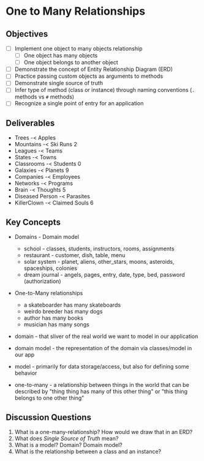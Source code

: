 # One to Many Relationships

## Objectives

* [ ] Implement one object to many objects relationship
  * [ ] One object has many objects
  * [ ] One object belongs to another object
* [ ] Demonstrate the concept of Entity Relationship Diagram (ERD)
* [ ] Practice passing custom objects as arguments to methods
* [ ] Demonstrate single source of truth
* [ ] Infer type of method (class or instance) through naming conventions (`.` methods vs `#` methods)  
* [ ] Recognize a single point of entry for an application

## Deliverables

- Trees -< Apples
- Mountains -< Ski Runs 2
- Leagues -< Teams
- States -< Towns
- Classrooms -< Students 0
- Galaxies -< Planets 9 
- Companies -< Employees
- Networks -< Programs
- Brain -< Thoughts 5
- Diseased Person -< Parasites
- KillerClown -< Claimed Souls 6

## Key Concepts
* Domains - Domain model
  * school - classes, students, instructors, rooms, assignments
  * restaurant - customer, dish, table, menu
  * solar system - planet, aliens, other_stars, moons, asteroids, spaceships, colonies
  * dream journal - angels, pages, entry, date, type, bed, password (authorization)


* One-to-Many relationships
  * a skateboarder has many skateboards
  * weirdo breeder has many dogs
  * author has many books
  * musician has many songs

* domain - that sliver of the real world we want to model in our application
* domain model - the representation of the domain via classes/model in our app
* model - primarily for data storage/access, but also for defining some behavior
* one-to-many - a relationship between things in the world that can be described by "thing thing has many of this other thing" or "this thing belongs to one other thing"


## Discussion Questions

1. What is a one-many-relationship? How would we draw that in an ERD?
2. What does _Single Source of Truth_ mean?
3. What is a model? Domain? Domain model?
4. What is the relationship between a class and an instance?
